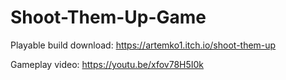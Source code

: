 # Shoot-Them-Up-Game

Playable build download: https://artemko1.itch.io/shoot-them-up

Gameplay video: https://youtu.be/xfov78H5I0k
